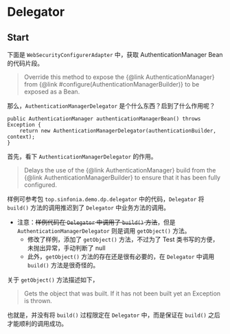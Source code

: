 # Delegator

## Start

下面是 `WebSecurityConfigurerAdapter` 中，获取 AuthenticationManager Bean 的代码片段。

> Override this method to expose the {@link AuthenticationManager} from {@link #configure(AuthenticationManagerBuilder)} to be exposed as a Bean. 

那么，`AuthenticationManagerDelegator` 是个什么东西？启到了什么作用呢？
 
```
public AuthenticationManager authenticationManagerBean() throws Exception {
    return new AuthenticationManagerDelegator(authenticationBuilder, context);
}
```

首先，看下 `AuthenticationManagerDelegator` 的作用。

> Delays the use of the {@link AuthenticationManager} build from the {@link AuthenticationManagerBuilder} to ensure that it has been fully configured.

样例可参考包 `top.sinfonia.demo.dp.delegator` 中的代码，`Delegator` 将 `build()` 方法的调用推迟到了 `Delegator` 中业务方法的调用。

- 注意：~~样例代码在 `Delegator` 中调用了 `build()` 方法~~，但是 `AuthenticationManagerDelegator` 则是调用 `getObject()` 方法。
    - 修改了样例，添加了 `getObject()` 方法，不过为了 Test 类书写的方便，未抛出异常，手动判断了 null
    - 此外，`getObject()` 方法的存在还是很有必要的，在 `Delegator` 中调用 `build()` 方法是很奇怪的。

关于 `getObject()` 方法描述如下，

> Gets the object that was built. If it has not been built yet an Exception is thrown.

也就是，并没有将 `build()` 过程限定在 `Delegator` 中，而是保证在 `build()` 之后才能顺利的调用成功。

